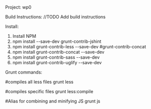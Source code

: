 Project: wp0

Build Instructions:
//TODO Add build instructions


Install:
1. Install NPM
2. npm install --save-dev grunt-contrib-jshint
3. npm install grunt-contrib-less --save-dev
#grunt-contrib-concat
4. npm install grunt-contrib-concat --save-dev
5. npm install grunt-contrib-sass --save-dev
6. npm install grunt-contrib-uglify --save-dev


Grunt commands:

#compiles all less files
grunt less

#compiles specific files
grunt less:compile

#Alias for combining and minifying JS
grunt js


